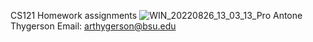 CS121 Homework assignments
![WIN_20220826_13_03_13_Pro](https://user-images.githubusercontent.com/89147426/186956341-9e5c3c73-0a91-4380-818b-27496dd81deb.jpg)
Antone Thygerson
Email: arthygerson@bsu.edu

